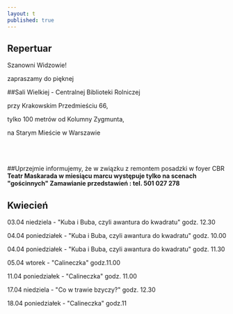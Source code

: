 ```yaml
---
layout: t
published: true
---
```











## Repertuar  


Szanowni Widzowie!

zapraszamy do pięknej 

##Sali Wielkiej - Centralnej Biblioteki Rolniczej

przy Krakowskim Przedmieściu 66,

tylko 100 metrów od Kolumny Zygmunta, 

na Starym Mieście w Warszawie
<br /><br /><br /><br />

##Uprzejmie informujemy, że w związku z remontem posadzki w foyer CBR
**Teatr Maskarada w miesiącu marcu występuje tylko na scenach "gościnnych"
Zamawianie przedstawień : tel. 501 027 278**



## Kwiecień

03.04 niedziela -    "Kuba i Buba, czyli awantura do kwadratu" godz. 12.30

04.04 poniedziałek - "Kuba i Buba, czyli awantura do kwadratu"  godz. 10.00 

04.04 poniedziałek - "Kuba i Buba, czyli awantura do kwadratu"  godz. 11.30

05.04 wtorek		- "Calineczka"		godz.11.00

11.04 poniedziałek	- "Calineczka"		godz. 11.00

17.04 niedziela		- "Co w trawie bzyczy?"	godz. 12.30

18.04 poniedziałek	- "Calineczka"		godz.11


<br /><br />
